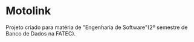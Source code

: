 # Motolink
 Projeto criado para matéria de "Engenharia de Software"(2º semestre de Banco de Dados na FATEC).
